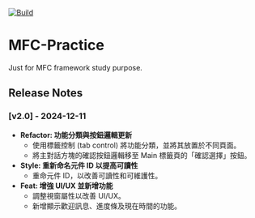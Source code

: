[![Build](https://github.com/pikachu04230/MFC-Practice/actions/workflows/build.yml/badge.svg)](https://github.com/pikachu04230/MFC-Practice/actions/workflows/build.yml)
# MFC-Practice
Just for MFC framework study purpose.

## Release Notes

### [v2.0] - 2024-12-11
- **Refactor: 功能分類與按鈕邏輯更新**
    - 使用標籤控制 (tab control) 將功能分類，並將其放置於不同頁面。
    - 將主對話方塊的確認按鈕邏輯移至 Main 標籤頁的「確認選擇」按鈕。
- **Style: 重新命名元件 ID 以提高可讀性**
    - 重命元件 ID，以改善可讀性和可維護性。
- **Feat: 增強 UI/UX 並新增功能**
    - 調整視窗屬性以改善 UI/UX。
    - 新增顯示歡迎訊息、進度條及現在時間的功能。